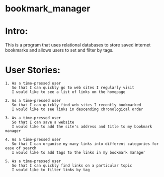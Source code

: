 # bookmark_manager

Intro:
======

This is a program that uses relational databases to store saved internet bookmarks and allows users to set and filter by tags.

User Stories:
=============
```
1. As a time-pressed user
   So that I can quickly go to web sites I regularly visit
   I would like to see a list of links on the homepage

2. As a time-pressed user
   So that I can quickly find web sites I recently bookmarked
   I would like to see links in descending chronological order

3. As a time-pressed user
   So that I can save a website
   I would like to add the site's address and title to my bookmark manager

4. As a time-pressed user
   So that I can organise my many links into different categories for ease of search
   I would like to add tags to the links in my bookmark manager

5. As a time-pressed user
   So that I can quickly find links on a particular topic
   I would like to filter links by tag
   ```
